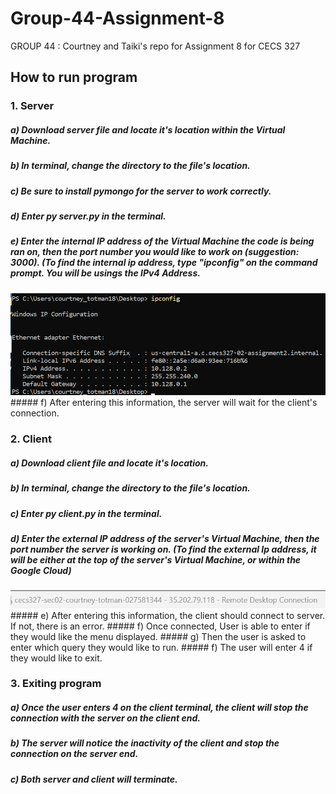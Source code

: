 # Group-44-Assignment-8
GROUP 44 : Courtney and Taiki's repo for Assignment 8 for CECS 327

## How to run program
### 1. Server
##### a) Download server file and locate it's location within the Virtual Machine.
##### b) In terminal, change the directory to the file's location.
##### c) Be sure to install pymongo for the server to work correctly.
##### d) Enter py server.py in the terminal.
##### e) Enter the internal IP address of the Virtual Machine the code is being ran on, then the port number you would like to work on (suggestion: 3000). (To find the internal ip address, type "ipconfig" on the command prompt. You will be usings the IPv4 Address. 
<img src="https://github.com/CourtneyTotman/Group-44-Assignment-8/blob/1aac927f1c2d87772ca670a2fd37e2d6a70d6ca8/README%20extras/IPConfig.png">
##### f) After entering this information, the server will wait for the client's connection.

### 2. Client
##### a) Download client file and locate it's location.
##### b) In terminal, change the directory to the file's location.
##### c) Enter py client.py in the terminal.
##### d) Enter the external IP address of the server's Virtual Machine, then the port number the server is working on. (To find the external Ip address, it will be either at the top of the server's Virtual Machine, or within the Google Cloud)
<img src="https://github.com/CourtneyTotman/Group-44-Assignment-8/blob/1aac927f1c2d87772ca670a2fd37e2d6a70d6ca8/README%20extras/External%20IP.png">
##### e) After entering this information, the client should connect to server. If not, there is an error. 
##### f) Once connected, User is able to enter if they would like the menu displayed.
##### g) Then the user is asked to enter which query they would like to run.
##### f) The user will enter 4 if they would like to exit.

### 3. Exiting program
##### a) Once the user enters 4 on the client terminal, the client will stop the connection with the server on the client end.
##### b) The server will notice the inactivity of the client and stop the connection on the server end. 
##### c) Both server and client will terminate.


